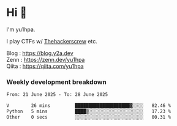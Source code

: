 # Hi 👋

I'm yu1hpa.

I play CTFs w/ [Thehackerscrew](https://www.thehackerscrew.team/) etc.

Blog : https://blog.y2a.dev  
Zenn : https://zenn.dev/yu1hpa  
Qiita : https://qiita.com/yu1hpa  

### Weekly development breakdown

<!--START_SECTION:waka-->

```txt
From: 21 June 2025 - To: 28 June 2025

V        26 mins         ████████████████████▓░░░░   82.46 %
Python   5 mins          ████▒░░░░░░░░░░░░░░░░░░░░   17.23 %
Other    0 secs          ░░░░░░░░░░░░░░░░░░░░░░░░░   00.31 %
```

<!--END_SECTION:waka-->

